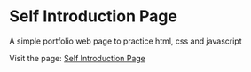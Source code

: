 # Self Introduction Page
A simple portfolio web page to practice html, css and javascript

Visit the page: [Self Introduction Page](https://kayt256.github.io/self-introduction/)
